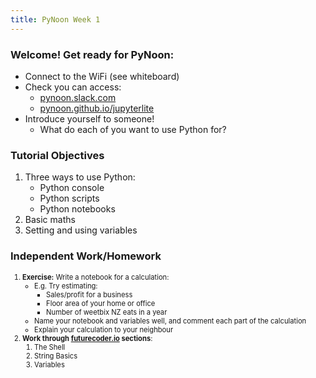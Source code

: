 ```yaml
---
title: PyNoon Week 1
---
```


### Welcome! Get ready for PyNoon:

* Connect to the WiFi (see whiteboard)
* Check you can access:
  * [pynoon.slack.com](https://pynoon.slack.com)
  * [pynoon.github.io/jupyterlite](https://pynoon.github.io/jupyterlite)
* Introduce yourself to someone!
  * What do each of you want to use Python for?

### Tutorial Objectives

1. Three ways to use Python:
   * Python console
   * Python scripts
   * Python notebooks
2. Basic maths
3. Setting and using variables

### Independent Work/Homework

<div style="font-size: 0.8em;">

1. **Exercise:** Write a notebook for a calculation:
   * E.g. Try estimating:
     * Sales/profit for a business
     * Floor area of your home or office
     * Number of weetbix NZ eats in a year
   * Name your notebook and variables well, and comment each part of
     the calculation
   * Explain your calculation to your neighbour
2. **Work through [futurecoder.io](https://futurecoder.io) sections**:
   1. The Shell
   2. String Basics
   3. Variables

</div>
